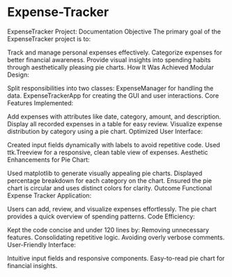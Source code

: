 # Expense-Tracker
ExpenseTracker Project: Documentation
Objective
The primary goal of the ExpenseTracker project is to:

Track and manage personal expenses effectively.
Categorize expenses for better financial awareness.
Provide visual insights into spending habits through aesthetically pleasing pie charts.
How It Was Achieved
Modular Design:

Split responsibilities into two classes:
ExpenseManager for handling the data.
ExpenseTrackerApp for creating the GUI and user interactions.
Core Features Implemented:

Add expenses with attributes like date, category, amount, and description.
Display all recorded expenses in a table for easy review.
Visualize expense distribution by category using a pie chart.
Optimized User Interface:

Created input fields dynamically with labels to avoid repetitive code.
Used ttk.Treeview for a responsive, clean table view of expenses.
Aesthetic Enhancements for Pie Chart:

Used matplotlib to generate visually appealing pie charts.
Displayed percentage breakdown for each category on the chart.
Ensured the pie chart is circular and uses distinct colors for clarity.
Outcome
Functional Expense Tracker Application:

Users can add, review, and visualize expenses effortlessly.
The pie chart provides a quick overview of spending patterns.
Code Efficiency:

Kept the code concise and under 120 lines by:
Removing unnecessary features.
Consolidating repetitive logic.
Avoiding overly verbose comments.
User-Friendly Interface:

Intuitive input fields and responsive components.
Easy-to-read pie chart for financial insights.
